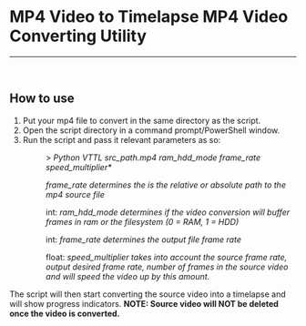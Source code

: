 <h1>MP4 Video to Timelapse MP4 Video Converting Utility</h1>
<hr>
<br>
<h2>How to use</h2>
<ol>
    <li>Put your mp4 file to convert in the same directory as the script.</li>
    <li>Open the script directory in a command prompt/PowerShell window.</li>
    <li>Run the script and pass it relevant parameters as so:</li>
    <p style="margin-left: 40px;"> > <em>Python VTTL src_path.mp4 ram_hdd_mode frame_rate speed_multiplier* </em></p>
    <p style="margin-left: 40px;"><em>frame_rate determines the  is the relative or absolute path to the mp4 source file</em></p>
    <p style="margin-left: 40px;">int: <em>ram_hdd_mode determines if the video conversion will buffer frames in ram or the filesystem (0 = RAM, 1 = HDD)</em> </p>
    <p style="margin-left: 40px;">int: <em>frame_rate determines the output file frame rate</em> </p>
    <p style="margin-left: 40px;">float: <em>speed_multiplier takes into account the source frame rate, output desired frame rate, number of frames in the source video and will speed the video up by this amount.</em> </p>
</ol>

<p>The script will then start converting the source video into a timelapse and will show progress indicators. <strong >NOTE: Source video will NOT be deleted once the video is converted.</strong> </p>
